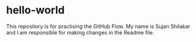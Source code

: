 # hello-world
This repository is for practising the GitHub Flow.
My name is Sujan Shilakar and I am responsible for making changes in the Readme file.
